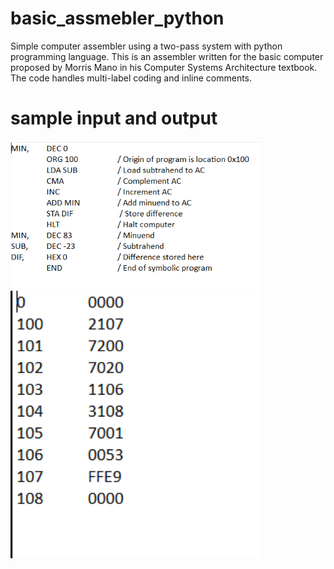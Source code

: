 # basic_assmebler_python
Simple computer assembler using a two-pass system with python programming language. This is an assembler written for the basic computer proposed by Morris Mano in his Computer Systems Architecture textbook. The code handles multi-label coding and inline comments. 

# sample input and output 
<p>
  <img width=400 src="https://github.com/ahmedheakl/basic_assmebler_python/blob/main/input.png">
  <img width=400 src="https://github.com/ahmedheakl/basic_assmebler_python/blob/main/output.png">
</p>
